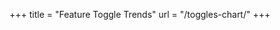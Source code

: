 +++
title = "Feature Toggle Trends"
url = "/toggles-chart/"
+++

<div id="chart" style="width:100%;height:600px;"></div>

<script src="https://cdn.plot.ly/plotly-latest.min.js"></script>
<script>
  Plotly.d3.tsv("/data/k8s_releases.tsv", function(err, rows) {
    console.log('Loaded rows:', rows);
    if (err) return console.error(err);
    const dates = rows.map(r => new Date(r.date));
    const counts = rows.map(r => +r.count);
    Plotly.newPlot('chart', [{ x: dates, y: counts, type: 'bar' }], {
      title: 'Kubernetes Feature Toggles by Release',
      xaxis: { title: 'Release Date' },
      yaxis: { title: 'Number of Toggles' }
    });
  });
</script>